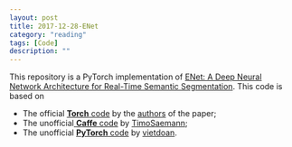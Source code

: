 ```yaml
---
layout: post
title: 2017-12-28-ENet
category: "reading"
tags: [Code]
description: ""
---
```


This repository is a PyTorch implementation of [ENet: A Deep Neural Network Architecture for Real-Time Semantic Segmentation](https://arxiv.org/abs/1606.02147). 
This code is  based on 
- The official [**Torch** code](https://github.com/e-lab/ENet-training) by the [authors](https://github.com/e-lab) of the paper;
- The unofficial[ **Caffe** code](https://github.com/TimoSaemann/ENet) by [TimoSaemann](https://github.com/TimoSaemann);
- The unofficial [**PyTorch** code](https://github.com/vietdoan/Enet_Pytorch) by [vietdoan](https://github.com/vietdoan).






